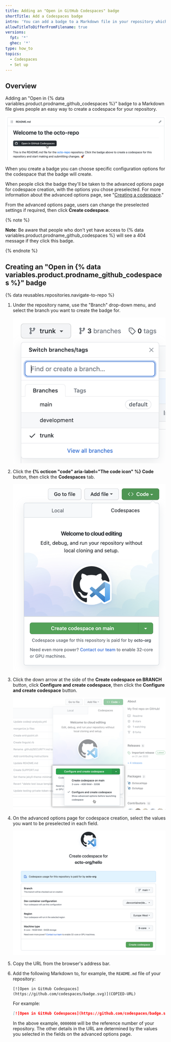 ```yaml
---
title: Adding an "Open in GitHub Codespaces" badge
shortTitle: Add a Codespaces badge
intro: 'You can add a badge to a Markdown file in your repository which people can click to create a codespace.'
allowTitleToDifferFromFilename: true
versions:
  fpt: '*'
  ghec: '*'
type: how_to
topics:
  - Codespaces
  - Set up
---
```


## Overview

Adding an "Open in {% data variables.product.prodname_github_codespaces %}" badge to a Markdown file gives people an easy way to create a codespace for your repository.

![Screenshot of a Codespaces badge on a README page](/assets/images/help/codespaces/codespaces-badge-on-readme.png)

When you create a badge you can choose specific configuration options for the codespace that the badge will create.

When people click the badge they'll be taken to the advanced options page for codespace creation, with the options you chose preselected. For more information about the advanced options page, see "[Creating a codespace](/codespaces/developing-in-codespaces/creating-a-codespace#creating-a-codespace)."

From the advanced options page, users can change the preselected settings if required, then click **Create codespace**.

{% note %}

**Note**: Be aware that people who don't yet have access to {% data variables.product.prodname_github_codespaces %} will see a 404 message if they click this badge.

{% endnote %}

## Creating an "Open in {% data variables.product.prodname_github_codespaces %}" badge

{% data reusables.repositories.navigate-to-repo %}
1. Under the repository name, use the "Branch" drop-down menu, and select the branch you want to create the badge for.

   ![Screenshot of the Branch drop-down menu](/assets/images/help/codespaces/branch-drop-down.png)

1. Click the **{% octicon "code" aria-label="The code icon" %} Code** button, then click the **Codespaces** tab.

   ![Screenshot of the New codespace button](/assets/images/help/codespaces/new-codespace-button.png)

1. Click the down arrow at the side of the **Create codespace on BRANCH** button, click **Configure and create codespace**, then click the **Configure and create codespace** button.

   ![Screenshot of the "Configure and create codespace" option](/assets/images/help/codespaces/configure-and-create-option.png)

1. On the advanced options page for codespace creation, select the values you want to be preselected in each field.

   ![Screenshot of the advanced options page](/assets/images/help/codespaces/advanced-options.png)

1. Copy the URL from the browser's address bar.
1. Add the following Markdown to, for example, the `README.md` file of your repository:

   ```Markdown{:copy}
   [![Open in GitHub Codespaces](https://github.com/codespaces/badge.svg)](COPIED-URL)
   ```

   For example:

   ```Markdown
   [![Open in GitHub Codespaces](https://github.com/codespaces/badge.svg)](https://github.com/codespaces/new?hide_repo_select=true&ref=main&repo=0000000&machine=premiumLinux&devcontainer_path=.devcontainer%2Fdevcontainer.json&location=WestUs2)
   ```

   In the above example, `0000000` will be the reference number of your repository. The other details in the URL are determined by the values you selected in the fields on the advanced options page.
